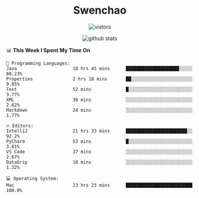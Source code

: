 <h1 align="center">Swenchao</h3>

<p align="center">
  <img src="https://visitor-badge.glitch.me/badge?page_id=Swenchao" alt="vistors" />
</p>

<p align="center">
  <img src="https://github-readme-stats.vercel.app/api?username=Swenchao&count_private=true&show_icons=true&theme=vue-dark&hide_title=true" alt="github stats" />
</p>

<!--START_SECTION:waka-->
📊 **This Week I Spent My Time On** 

```text
💬 Programming Languages: 
Java                     18 hrs 45 mins      ████████████████████░░░░░   80.23% 
Properties               2 hrs 18 mins       ██░░░░░░░░░░░░░░░░░░░░░░░   9.85% 
Text                     52 mins             █░░░░░░░░░░░░░░░░░░░░░░░░   3.77% 
XML                      36 mins             ░░░░░░░░░░░░░░░░░░░░░░░░░   2.62% 
Markdown                 24 mins             ░░░░░░░░░░░░░░░░░░░░░░░░░   1.77%

🔥 Editors: 
IntelliJ                 21 hrs 33 mins      ███████████████████████░░   92.2% 
PyCharm                  53 mins             █░░░░░░░░░░░░░░░░░░░░░░░░   3.81% 
VS Code                  37 mins             ░░░░░░░░░░░░░░░░░░░░░░░░░   2.67% 
DataGrip                 18 mins             ░░░░░░░░░░░░░░░░░░░░░░░░░   1.32%

💻 Operating System: 
Mac                      23 hrs 23 mins      █████████████████████████   100.0%

```


<!--END_SECTION:waka-->

